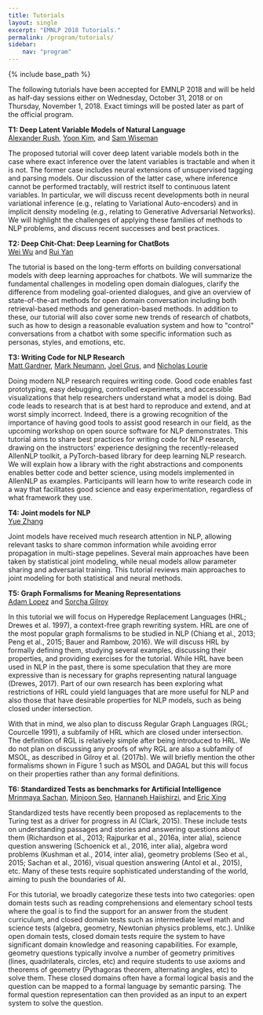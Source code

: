 ```yaml
---
title: Tutorials
layout: single
excerpt: "EMNLP 2018 Tutorials."
permalink: /program/tutorials/
sidebar: 
    nav: "program"
---
```

{% include base_path %}

The following tutorials have been accepted for EMNLP 2018 and will be held as half-day sessions either on Wednesday, October 31, 2018 or on Thursday, November 1, 2018. Exact timings will be posted later as part of the official program.


<strong>T1: Deep Latent Variable Models of Natural Language</strong><br/>
<a href="http://people.seas.harvard.edu/~srush">Alexander Rush</a>, <a href="http://www.people.fas.harvard.edu/~yoonkim">Yoon Kim</a>, and <a href="https://swiseman.github.io">Sam Wiseman</a>

<div>
<p>The proposed tutorial will cover deep latent variable models both in the case where exact inference over the latent variables is tractable and when it is not. The former case includes neural extensions of unsupervised tagging and parsing models. Our discussion of the latter case, where inference cannot be performed tractably, will restrict itself to continuous latent variables. In particular, we will discuss recent developments both in neural variational inference (e.g., relating to Variational Auto-encoders) and in implicit density modeling (e.g., relating to Generative Adversarial Networks). We will highlight the challenges of applying these families of methods to NLP problems, and discuss recent successes and best practices.</p>
</div>

<strong>T2: Deep Chit-Chat: Deep Learning for ChatBots</strong><br/>
<a href="https://www.microsoft.com/en-us/research/people/wuwei">Wei Wu</a> and <a href="http://www.ruiyan.me">Rui Yan</a>

<div>
<p>The tutorial is based on the long-term efforts on building conversational models with deep learning approaches for chatbots. We will summarize the fundamental challenges in modeling open domain dialogues, clarify the difference from modeling goal-oriented dialogues, and give an overview of state-of-the-art methods for open domain conversation including both retrieval-based methods and generation-based methods. In addition to these, our tutorial will also cover some new trends of research of chatbots, such as how to design a reasonable evaluation system and how to "control" conversations from a chatbot with some specific information such as personas, styles, and emotions, etc.</p>
</div>

<strong>T3: Writing Code for NLP Research</strong><br/>
<a href="http://www.cs.cmu.edu/~mg1">Matt Gardner</a>, <a href="http://markneumann.xyz">Mark Neumann</a>, <a href="http://joelgrus.com">Joel Grus</a>, and <a href="https://www.linkedin.com/in/nicholaslourie">Nicholas Lourie</a>

<div>
<p>Doing modern NLP research requires writing code. Good code enables fast prototyping, easy debugging, controlled experiments, and accessible visualizations that help researchers understand what a model is doing. Bad code leads to research that is at best hard to reproduce and extend, and at worst simply incorrect. Indeed, there is a growing recognition of the importance of having good tools to assist good research in our field, as the upcoming workshop on open source software for NLP demonstrates. This tutorial aims to share best practices for writing code for NLP research, drawing on the instructors' experience designing the recently-released AllenNLP toolkit, a PyTorch-based library for deep learning NLP research. We will explain how a library with the right abstractions and components enables better code and better science, using models implemented in AllenNLP as examples. Participants will learn how to write research code in a way that facilitates good science and easy experimentation, regardless of what framework they use.</p>
</div>

<strong>T4: Joint models for NLP</strong><br/>
<a href="http://people.sutd.edu.sg/~yue_zhang/">Yue Zhang</a>

<div>
<p>Joint models have received much research attention in NLP, allowing relevant tasks to share common information while avoiding error propagation in multi-stage pepelines. Several main approaches have been taken by statistical joint modeling, while neual models allow parameter sharing and adversarial training. This tutorial reviews main approaches to joint modeling for both statistical and neural methods.</p>
</div>

<strong>T5: Graph Formalisms for Meaning Representations</strong><br/>
<a href="http://alopez.github.io/">Adam Lopez</a> and <a href="http://homepages.inf.ed.ac.uk/s1459276/">Sorcha Gilroy</a>

<div>
<p>In this tutorial we will focus on Hyperedge Replacement Languages (HRL; Drewes et al. 1997), a context-free graph rewriting system. HRL are one of the most popular graph formalisms to be studied in NLP (Chiang et al., 2013; Peng et al., 2015; Bauer and Rambow, 2016). We will discuss HRL by formally defining them, studying several examples, discussing their properties, and providing exercises for the tutorial. While HRL have been used in NLP in the past, there is some speculation that they are more expressive than is necessary for graphs representing natural language (Drewes, 2017). Part of our own research has been exploring what restrictions of HRL could yield languages that are more useful for NLP and also those that have desirable properties for NLP models, such as being closed under intersection. </p>

<p>With that in mind, we also plan to discuss Regular Graph Languages (RGL; Courcelle 1991), a subfamily of HRL which are closed under intersection. The definition of RGL is relatively simple after being introduced to HRL. We do not plan on discussing any proofs of why RGL are also a subfamily of MSOL, as described in Gilroy et al. (2017b). We will briefly mention the other formalisms shown in Figure 1 such as MSOL and DAGAL but this will focus on their properties rather than any formal definitions.</p>
</div>

<strong>T6: Standardized Tests as benchmarks for Artificial Intelligence</strong><br/>
<a href="https://sites.google.com/site/mrinsachan/">Mrinmaya Sachan</a>, <a href="https://seominjoon.github.io/">Minjoon Seo</a>, <a href="http://ssli.ee.washington.edu/~hannaneh/">Hannaneh Hajishirzi</a>, and <a href="http://www.cs.cmu.edu/~epxing/">Eric Xing</a>

<div>
<p>Standardized tests have recently been proposed as replacements to the Turing test as a driver for progress in AI (Clark, 2015). These include tests on understanding passages and stories and answering questions about them (Richardson et al., 2013; Rajpurkar et al., 2016a, inter alia), science question answering (Schoenick et al., 2016, inter alia), algebra word problems (Kushman et al., 2014, inter alia), geometry problems (Seo et al., 2015; Sachan et al., 2016), visual question answering (Antol et al., 2015), etc. Many of these tests require sophisticated understanding of the world, aiming to push the boundaries of AI. </p>

<p>For this tutorial, we broadly categorize these tests into two categories: open domain tests such as reading comprehensions and elementary school tests where the goal is to find the support for an answer from the student curriculum, and closed domain tests such as intermediate level math and science tests (algebra, geometry, Newtonian physics problems, etc.). Unlike open domain tests, closed domain tests require the system to have significant domain knowledge and reasoning capabilities. For example, geometry questions typically involve a number of geometry primitives (lines, quadrilaterals, circles, etc) and require students to use axioms and theorems of geometry (Pythagoras theorem, alternating angles, etc) to solve them. These closed domains often have a formal logical basis and the question can be mapped to a formal language by semantic parsing. The formal question representation can then provided as an input to an expert system to solve the question.</p>
</div>

